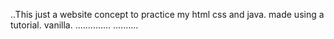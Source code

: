 ..This just a website concept to practice my html css and java. made using a tutorial. vanilla.
..............
..........
